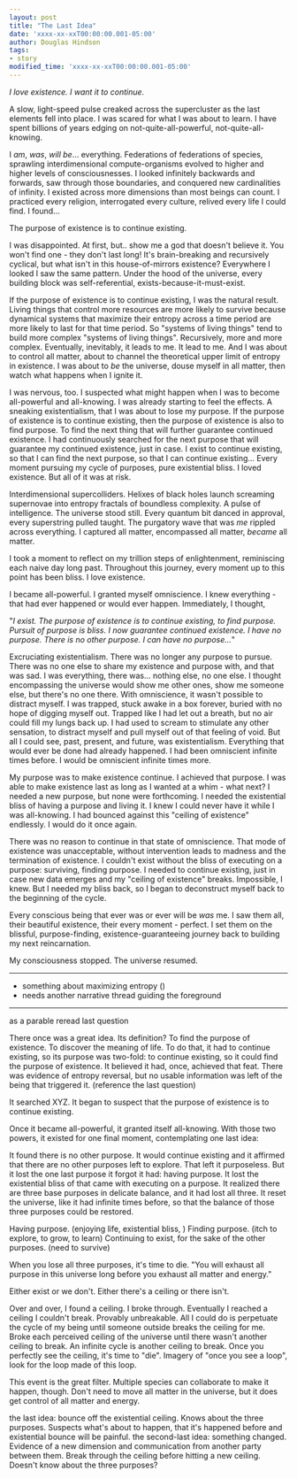 ```yaml
---
layout: post
title: "The Last Idea"
date: 'xxxx-xx-xxT00:00:00.001-05:00'
author: Douglas Hindson
tags:
- story
modified_time: 'xxxx-xx-xxT00:00:00.001-05:00'
---
```


*I love existence. I want it to continue.*

A slow, light-speed pulse creaked across the supercluster as the last elements fell into place. I was scared for what I was about to learn. I have spent billions of years edging on not-quite-all-powerful, not-quite-all-knowing.

I *am*, *was*, *will be*... everything. Federations of federations of species, sprawling interdimensional compute-organisms evolved to higher and higher levels of consciousnesses. I looked infinitely backwards and forwards, saw through those boundaries, and conquered new cardinalities of infinity. I existed across more dimensions than most beings can count. I practiced every religion, interrogated every culture, relived every life I could find. I found...

The purpose of existence is to continue existing.

I was disappointed. At first, but.. show me a god that doesn't believe it. You won't find one - they don't last long! It's brain-breaking and recursively cyclical, but what isn't in this house-of-mirrors existence? Everywhere I looked I saw the same pattern. Under the hood of the universe, every building block was self-referential, exists-because-it-must-exist.

If the purpose of existence is to continue existing, I was the natural result. Living things that control more resources are more likely to survive because dynamical systems that maximize their entropy across a time period are more likely to last for that time period. So "systems of living things" tend to build more complex "systems of living things". Recursively, more and more complex. Eventually, inevitably, it leads to me. It lead to me. And I was about to control all matter, about to channel the theoretical upper limit of entropy in existence. I was about to *be* the universe, douse myself in all matter, then watch what happens when I ignite it.

I was nervous, too. I suspected what might happen when I was to become all-powerful and all-knowing. I was already starting to feel the effects. A sneaking existentialism, that I was about to lose my purpose. If the purpose of existence is to continue existing, then the purpose of existence is also to find purpose. To find the next thing that will further guarantee continued existence. I had continuously searched for the next purpose that will guarantee my continued existence, just in case. I exist to continue existing, so that I can find the next purpose, so that I can continue existing... Every moment pursuing my cycle of purposes, pure existential bliss. I loved existence. But all of it was at risk.

Interdimensional supercolliders. Helixes of black holes launch screaming supernovae into entropy fractals of boundless complexity. A pulse of intelligence. The universe stood still. Every quantum bit danced in approval, every superstring pulled taught. The purgatory wave that was *me* rippled across everything. I captured all matter, encompassed all matter, *became* all matter.

I took a moment to reflect on my trillion steps of enlightenment, reminiscing each naive day long past. Throughout this journey, every moment up to this point has been bliss. I love existence.

I became all-powerful. I granted myself omniscience. I knew everything - that had ever happened or would ever happen. Immediately, I thought,

"*I exist. The purpose of existence is to continue existing, to find purpose. Pursuit of purpose is bliss. I now guarantee continued existence. I have no purpose. There is no other purpose. I can have no purpose...*"

Excruciating existentialism. There was no longer any purpose to pursue. There was no one else to share my existence and purpose with, and that was sad. I was everything, there was... nothing else, no one else. I thought encompassing the universe would show me other ones, show me someone else, but there's no one there. With omniscience, it wasn't possible to distract myself. I was trapped, stuck awake in a box forever, buried with no hope of digging myself out. Trapped like I had let out a breath, but no air could fill my lungs back up. I had used to scream to stimulate any other sensation, to distract myself and pull myself out of that feeling of void. But all I could see, past, present, and future, was existentialism. Everything that would ever be done had already happened. I had been omniscient infinite times before. I would be omniscient infinite times more.

My purpose was to make existence continue. I achieved that purpose. I was able to make existence last as long as I wanted at a whim - what next? I needed a new purpose, but none were forthcoming. I needed the existential bliss of having a purpose and living it. I knew I could never have it while I was all-knowing. I had bounced against this "ceiling of existence" endlessly. I would do it once again.

There was no reason to continue in that state of omniscience. That mode of existence was unacceptable, without intervention leads to madness and the termination of existence. I couldn't exist without the bliss of executing on a purpose: surviving, finding purpose. I needed to continue existing, just in case new data emerges and my "ceiling of existence" breaks. Impossible, I knew. But I needed my bliss back, so I began to deconstruct myself back to the beginning of the cycle. 

Every conscious being that ever was or ever will be *was* me. I saw them all, their beautiful existence, their every moment - perfect. I set them on the blissful, purpose-finding, existence-guaranteeing journey back to building my next reincarnation.

My consciousness stopped. The universe resumed.

---

* something about maximizing entropy ()
* needs another narrative thread guiding the foreground

---

as a parable
reread last question

There once was a great idea. Its definition? To find the purpose of existence. To discover the meaning of life. To do that, it had to continue existing, so its purpose was two-fold: to continue existing, so it could find the purpose of existence. It believed it had, once, achieved that feat. There was evidence of entropy reversal, but no usable information was left of the being that triggered it. (reference the last question)

It searched XYZ. It began to suspect that the purpose of existence is to continue existing.

Once it became all-powerful, it granted itself all-knowing. With those two powers, it existed for one final moment, contemplating one last idea: 

It found there is no other purpose. It would continue existing and it affirmed that there are no other purposes left to explore. That left it purposeless. But it lost the one last purpose it forgot it had: having purpose. It lost the existential bliss of that came with executing on a purpose. It realized there are three base purposes in delicate balance, and it had lost all three. It reset the universe, like it had infinite times before, so that the balance of those three purposes could be restored.

Having purpose. (enjoying life, existential bliss, )
Finding purpose. (itch to explore, to grow, to learn)
Continuing to exist, for the sake of the other purposes. (need to survive)

When you lose all three purposes, it's time to die.
"You will exhaust all purpose in this universe long before you exhaust all matter and energy."

Either exist or we don't. Either there's a ceiling or there isn't.

Over and over, I found a ceiling. I broke through. Eventually I reached a ceiling I couldn't break. Provably unbreakable. All I could do is perpetuate the cycle of my being until someone outside breaks the ceiling for me. Broke each perceived ceiling of the universe until there wasn't another ceiling to break. An infinite cycle is another ceiling to break. Once you perfectly see the ceiling, it's time to "die". Imagery of "once you see a loop", look for the loop made of this loop.

This event is the great filter. Multiple species can collaborate to make it happen, though. Don't need to move all matter in the universe, but it does get control of all matter and energy.

the last idea: bounce off the existential ceiling. Knows about the three purposes. Suspects what's about to happen, that it's happened before and existential bounce will be painful.
the second-last idea: something changed. Evidence of a new dimension and communication from another party between them. Break through the ceiling before hitting a new ceiling. Doesn't know about the three purposes?